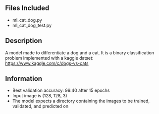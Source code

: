 ## Files Included
- ml_cat_dog.py
- ml_cat_dog_test.py

## Description
A model made to differentiate a dog and a cat. It is a binary classification problem implemented with a kaggle datset: https://www.kaggle.com/c/dogs-vs-cats

## Information
- Best validation accuracy: 99.40 after 15 epochs
- Input image is (128, 128, 3)
- The model expects a directory containing the images to be trained, validated, and predicted on
